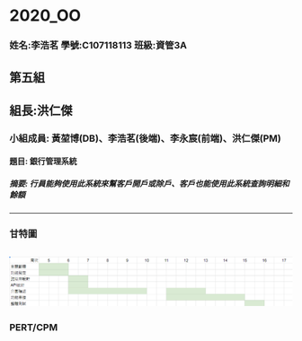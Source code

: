 # 2020_OO

### 姓名:李浩茗 學號:C107118113 班級:資管3A

## 第五組 

## 組長:洪仁傑

### 小組成員: 黃堃博(DB)、李浩茗(後端)、李永宸(前端)、洪仁傑(PM)

#### 題目: 銀行管理系統

##### 摘要: 行員能夠使用此系統來幫客戶開戶或除戶、客戶也能使用此系統查詢明細和餘額
---
### 甘特圖
 ![NKFUST](甘特圖.png "甘特圖")
---
### PERT/CPM
